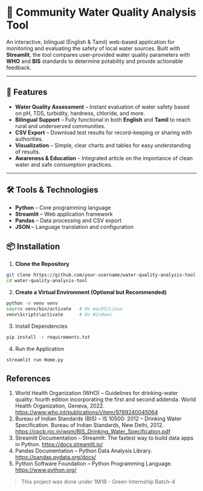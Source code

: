 # 🚰 Community Water Quality Analysis Tool  

An interactive, bilingual (English & Tamil) web-based application for monitoring and evaluating the safety of local water sources. Built with **Streamlit**, the tool compares user-provided water quality parameters with **WHO** and **BIS** standards to determine potability and provide actionable feedback.  

---

## 📜 Features  
- **Water Quality Assessment** – Instant evaluation of water safety based on pH, TDS, turbidity, hardness, chloride, and more.  
- **Bilingual Support** – Fully functional in both **English** and **Tamil** to reach rural and underserved communities.  
- **CSV Export** – Download test results for record-keeping or sharing with authorities.  
- **Visualization** – Simple, clear charts and tables for easy understanding of results.  
- **Awareness & Education** – Integrated article on the importance of clean water and safe consumption practices.  

---

## 🛠 Tools & Technologies  
- **Python** – Core programming language  
- **Streamlit** – Web application framework  
- **Pandas** – Data processing and CSV export  
- **JSON** – Language translation and configuration  

## 📦 Installation  

1. **Clone the Repository**  
```bash
git clone https://github.com/your-username/water-quality-analysis-tool.git
cd water-quality-analysis-tool
```

2. **Create a Virtual Environment (Optional but Recommended)**
```bash
python -m venv venv
source venv/bin/activate   # On macOS/Linux
venv\Scripts\activate      # On Windows
```

3. Install Dependencies
```bash
pip install -r requirements.txt
```

4. Run the Application
```bash
streamlit run Home.py
```


References
---
1.	World Health Organization (WHO) – Guidelines for drinking-water quality: fourth edition incorporating the first and second addenda. World Health Organization, Geneva, 2022. https://www.who.int/publications/i/item/9789240045064
2.	Bureau of Indian Standards (BIS) – IS 10500: 2012 – Drinking Water Specification. Bureau of Indian Standards, New Delhi, 2012. https://cpcb.nic.in/wqm/BIS_Drinking_Water_Specification.pdf
3.	Streamlit Documentation – Streamlit: The fastest way to build data apps in Python. https://docs.streamlit.io/
4.	Pandas Documentation – Python Data Analysis Library. https://pandas.pydata.org/docs/
5.	Python Software Foundation – Python Programming Language. https://www.python.org/




> This project was done under 1M1B - Green Internship Batch-4
